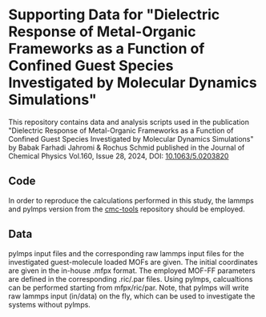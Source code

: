 Supporting Data for "Dielectric Response of Metal-Organic Frameworks as a Function of Confined Guest Species Investigated by Molecular Dynamics Simulations"
====

This repository contains data and analysis scripts used in the publication "Dielectric Response of Metal-Organic Frameworks as a Function of Confined Guest Species Investigated by Molecular Dynamics Simulations" by Babak Farhadi Jahromi & Rochus Schmid published in the Journal of Chemical Physics Vol.160, Issue 28, 2024, DOI: [10.1063/5.0203820](https://doi.org/10.1063/5.0203820)

Code
----

In order to reproduce the calculations performed in this study, the lammps and pylmps version from the [cmc-tools](https://github.com/MOFplus/cmc-tools) repository should be employed.

Data
---

pylmps input files and the corresponding raw lammps input files for the investigated guest-molecule loaded MOFs are given. The initial coordinates are given in the in-house .mfpx format. The employed MOF-FF parameters are defined in the corresponding .ric/.par files. Using pylmps, calcualtions can be performed starting from mfpx/ric/par. Note, that pylmps will write raw lammps input (in/data) on the fly, which can be used to investigate the systems without pylmps.


